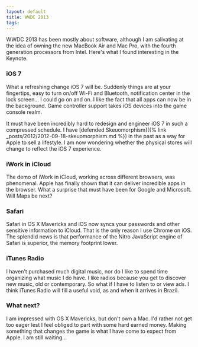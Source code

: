 ```yaml
---
layout: default
title: WWDC 2013
tags:
---
```


WWDC 2013 has been mostly about software, although I am salivating at the idea of owning the new MacBook Air and Mac Pro, with the fourth generation processors from Intel. Here's what I found interesting in the Keynote.

### iOS 7

What a refreshing change iOS 7 will be. Suddenly things are at your fingertips, easy to turn on/off Wi-Fi and Bluetooth, notification center in the lock screen... I could go on and on. I like the fact that all apps can now be in the background. Game controller support takes iOS devices into the game console realm.

It must have been incredibly hard to redesign and engineer iOS 7 in such a compressed schedule. I have [defended Skeuomorphism]({% link _posts/2012/2012-09-18-skeuomorphism.md %}) in the past as a way for Apple to sell a lifestyle. I am now wondering whether the physical stores will change to reflect the iOS 7 experience.

### iWork in iCloud

The demo of iWork in iCloud, working across different browsers, was phenomenal. Apple has finally shown that it can deliver incredible apps in the browser. What a surprise that must have been for Google and Microsoft. Will Maps be next?

### Safari

Safari in OS X Mavericks and iOS now syncs your passwords and other sensitive information to iCloud. That is the only reason I use Chrome on iOS. The splendid news is that performance of the Nitro JavaScript engine of Safari is superior, the memory footprint lower.

### iTunes Radio

I haven't purchased much digital music, nor do I like to spend time organizing what music I do have. I like radios because you get to discover new music, old or contemporary. So what if I have to listen to or view ads. I think iTunes Radio will fill a useful void, as and when it arrives in Brazil.

### What next?

I am impressed with OS X Mavericks, but don't own a Mac. I'd rather not get too eager lest I feel obliged to part with some hard earned money. Making something that changes the game is what I have come to expect from Apple. I am still waiting...
